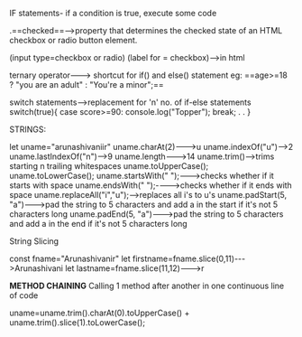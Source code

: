 
IF statements- if a condition is true, execute some code

.==checked==-->property that determines the checked state of an HTML checkbox or radio button element.

(input type=checkbox or radio)
(label for = checkbox)-->in html

ternary operator---> shortcut for if() and else() statement
eg: ==age>=18 ? "you are an adult" : "You're a minor";==

switch statements-->replacement for 'n' no. of if-else statements
switch(true){
	case score>=90:
		console.log("Topper");
		break;
		.
		.
}

STRINGS:

let uname="arunashivaniir"
uname.charAt(2)--->u
uname.indexOf("u")-->2
uname.lastIndexOf("n")-->9
uname.length--->14
uname.trim()-->trims starting n trailing whitespaces
uname.toUpperCase();
uname.toLowerCase();
uname.startsWith(" ");--->checks whether if it starts with space
uname.endsWith(" ");---->checks whether if it ends with space
uname.replaceAll("i","u");-->replaces all i's to u's
uname.padStart(5, "a")--->pad the string to 5 characters and add a in the start if it's not 5 characters long
uname.padEnd(5, "a")--->pad the string to 5 characters and add a in the end if it's not 5 characters long

String Slicing

const fname="Arunashivanir"
let firstname=fname.slice(0,11)--->Arunashivani
let lastname=fname.slice(11,12)--->r

**METHOD CHAINING**
Calling 1 method after another in one continuous line of code

uname=uname.trim().charAt(0).toUpperCase() + uname.trim().slice(1).toLowerCase();


